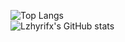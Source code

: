 ![Top Langs](https://github-readme-stats.vercel.app/api/top-langs/?username=Lzhyrifx&layout=compact&theme=tokyonight)<br>
![Lzhyrifx's GitHub stats](https://github-readme-stats.vercel.app/api?username=Lzhyrifx&show_icons=true&theme=tokyonight)

